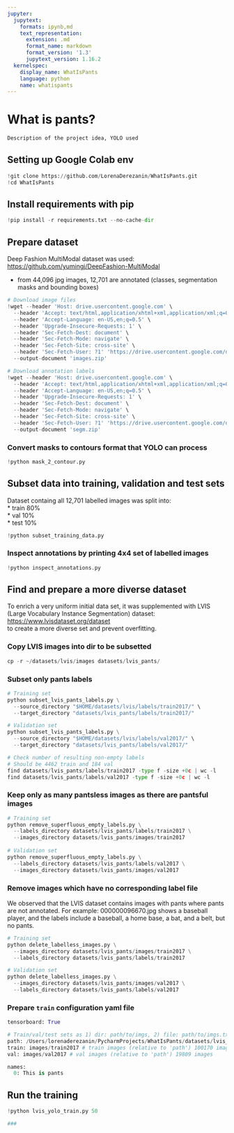 ```yaml
---
jupyter:
  jupytext:
    formats: ipynb,md
    text_representation:
      extension: .md
      format_name: markdown
      format_version: '1.3'
      jupytext_version: 1.16.2
  kernelspec:
    display_name: WhatIsPants
    language: python
    name: whatispants
---
```


# What is pants?

```python
Description of the project idea, YOLO used
```

## Setting up Google Colab env

```python
!git clone https://github.com/LorenaDerezanin/WhatIsPants.git
!cd WhatIsPants
```

## Install requirements with pip

```python
!pip install -r requirements.txt --no-cache-dir
```

## Prepare dataset


Deep Fashion MultiModal dataset was used: https://github.com/yumingj/DeepFashion-MultiModal
- from 44,096 jpg images, 12,701 are annotated (classes, segmentation masks and bounding boxes)

```python
# Download image files
!wget --header 'Host: drive.usercontent.google.com' \
  --header 'Accept: text/html,application/xhtml+xml,application/xml;q=0.9,image/avif,image/webp,*/*;q=0.8' \
  --header 'Accept-Language: en-US,en;q=0.5' \
  --header 'Upgrade-Insecure-Requests: 1' \
  --header 'Sec-Fetch-Dest: document' \
  --header 'Sec-Fetch-Mode: navigate' \
  --header 'Sec-Fetch-Site: cross-site' \
  --header 'Sec-Fetch-User: ?1' 'https://drive.usercontent.google.com/download?id=1U2PljA7NE57jcSSzPs21ZurdIPXdYZtN&export=download&authuser=0&confirm=t&uuid=115a0cd6-8ddb-427b-9343-62b76c4d939c&at=APZUnTWiXg4LlG3A7QPA5DmjASX8%3A1715537567680' \
  --output-document 'images.zip'
```

```python
# Download annotation labels
!wget --header 'Host: drive.usercontent.google.com' \
  --header 'Accept: text/html,application/xhtml+xml,application/xml;q=0.9,image/avif,image/webp,*/*;q=0.8' \
  --header 'Accept-Language: en-US,en;q=0.5' \
  --header 'Upgrade-Insecure-Requests: 1' \
  --header 'Sec-Fetch-Dest: document' \
  --header 'Sec-Fetch-Mode: navigate' \
  --header 'Sec-Fetch-Site: cross-site' \
  --header 'Sec-Fetch-User: ?1' 'https://drive.usercontent.google.com/download?id=1r-5t-VgDaAQidZLVgWtguaG7DvMoyUv9&export=download&authuser=0&confirm=t&uuid=b445e6d2-634c-4b59-96c8-4455c6f117a5&at=APZUnTV7OltdPbT0OB1lUK1FhJO8%3A1715537716467' \
  --output-document 'segm.zip'
```

### Convert masks to contours format that YOLO can process

```python
!python mask_2_contour.py
```

## Subset data into training, validation and test sets

Dataset containg all 12,701 labelled images was split into:   
    * train 80%   
    * val 10%  
    * test 10%   

```python
!python subset_training_data.py
```

### Inspect annotations by printing 4x4 set of labelled images

```python
!python inspect_annotations.py
```

## Find and prepare a more diverse dataset

To enrich a very uniform initial data set, it was supplemented with LVIS (Large Vocabulary Instance Segmentation) dataset: https://www.lvisdataset.org/dataset   
to create a more diverse set and prevent overfitting.


### Copy LVIS images into dir to be subsetted

```python
cp -r ~/datasets/lvis/images datasets/lvis_pants/
```

### Subset only pants labels

```python
# Training set 
python subset_lvis_pants_labels.py \
  --source_directory "$HOME/datasets/lvis/labels/train2017/" \
  --target_directory "datasets/lvis_pants/labels/train2017/"

# Validation set
python subset_lvis_pants_labels.py \
  --source_directory "$HOME/datasets/lvis/labels/val2017/" \
  --target_directory "datasets/lvis_pants/labels/val2017/"

# Check number of resulting non-empty labels
# Should be 4462 train and 184 val
find datasets/lvis_pants/labels/train2017 -type f -size +0c | wc -l 
find datasets/lvis_pants/labels/val2017 -type f -size +0c | wc -l
```

### Keep only as many pantsless images as there are pantsful images

```python
# Training set
python remove_superfluous_empty_labels.py \
  --labels_directory datasets/lvis_pants/labels/train2017 \
  --images_directory datasets/lvis_pants/images/train2017
  
# Validation set
python remove_superfluous_empty_labels.py \
  --labels_directory datasets/lvis_pants/labels/val2017 \
  --images_directory datasets/lvis_pants/images/val2017
```

### Remove images which have no corresponding label file

We observed that the LVIS dataset contains images with pants where pants are not annotated. For example: 000000096670.jpg shows a baseball player, and the labels include a baseball, a home base, a bat, and a belt, but no pants.

```python
# Training set
python delete_labelless_images.py \
  --images_directory datasets/lvis_pants/images/train2017 \
  --labels_directory datasets/lvis_pants/labels/train2017

# Validation set
python delete_labelless_images.py \
  --images_directory datasets/lvis_pants/images/val2017 \
  --labels_directory datasets/lvis_pants/labels/val2017
```

### Prepare `train` configuration yaml file 

```python
tensorboard: True

# Train/val/test sets as 1) dir: path/to/imgs, 2) file: path/to/imgs.txt, or 3) list: [path/to/imgs1, path/to/imgs2, ..]
path: /Users/lorenaderezanin/PycharmProjects/WhatIsPants/datasets/lvis_pants # dataset root dir
train: images/train2017 # train images (relative to 'path') 100170 images
val: images/val2017 # val images (relative to 'path') 19809 images

names:
  0: This is pants
```

## Run the training


```python
!python lvis_yolo_train.py 50
```

```python
### 
```
